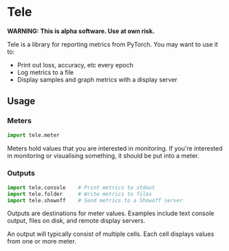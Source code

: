# Tele

**WARNING: This is alpha software. Use at own risk.**

Tele is a library for reporting metrics from PyTorch. You may want to use it
to:

* Print out loss, accuracy, etc every epoch
* Log metrics to a file
* Display samples and graph metrics with a display server

## Usage

### Meters

```python
import tele.meter
```

Meters hold values that you are interested in monitoring. If you're interested
in monitoring or visualising something, it should be put into a meter.

### Outputs

```python
import tele.console    # Print metrics to stdout
import tele.folder     # Write metrics to files
import tele.showoff    # Send metrics to a Showoff server
```

Outputs are destinations for meter values. Examples include text console output,
files on disk, and remote display servers.

An output will typically consist of multiple cells. Each cell displays values
from one or more meter.
